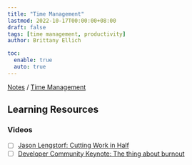 ```yaml
---
title: "Time Management"
lastmod: 2022-10-17T00:00:00+08:00
draft: false
tags: [time management, productivity]
author: Brittany Ellich

toc:
  enable: true
  auto: true
---
```


[Notes](../../notes) / [Time Management](./)

## Learning Resources

### Videos

* [ ] [Jason Lengstorf: Cutting Work in Half](https://www.youtube.com/watch?v=3KREV1_2mA4)
* [ ] [Developer Community Keynote: The thing about burnout](https://youtu.be/FeDks5BJCQQ)
